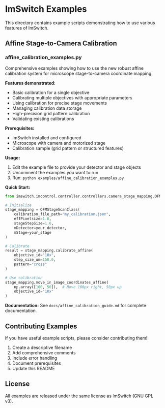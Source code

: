 # ImSwitch Examples

This directory contains example scripts demonstrating how to use various features of ImSwitch.

## Affine Stage-to-Camera Calibration

### affine_calibration_examples.py

Comprehensive examples showing how to use the new robust affine calibration system for microscope stage-to-camera coordinate mapping.

**Features demonstrated:**
- Basic calibration for a single objective
- Calibrating multiple objectives with appropriate parameters
- Using calibration for precise stage movements
- Managing calibration data storage
- High-precision grid pattern calibration
- Validating existing calibrations

**Prerequisites:**
- ImSwitch installed and configured
- Microscope with camera and motorized stage
- Calibration sample (grid pattern or structured features)

**Usage:**
1. Edit the example file to provide your detector and stage objects
2. Uncomment the examples you want to run
3. Run: `python examples/affine_calibration_examples.py`

**Quick Start:**

```python
from imswitch.imcontrol.controller.controllers.camera_stage_mapping.OFMStageMapping import OFMStageScanClass

# Initialize
stage_mapping = OFMStageScanClass(
    calibration_file_path="my_calibration.json",
    effPixelsize=1.0,
    stageStepSize=1.0,
    mDetector=your_detector,
    mStage=your_stage
)

# Calibrate
result = stage_mapping.calibrate_affine(
    objective_id="10x",
    step_size_um=150.0,
    pattern="cross"
)

# Use calibration
stage_mapping.move_in_image_coordinates_affine(
    np.array([100, 50]),  # Move 100px right, 50px up
    objective_id="10x"
)
```

**Documentation:**
See `docs/affine_calibration_guide.md` for complete documentation.

## Contributing Examples

If you have useful example scripts, please consider contributing them!

1. Create a descriptive filename
2. Add comprehensive comments
3. Include error handling
4. Document prerequisites
5. Update this README

## License

All examples are released under the same license as ImSwitch (GNU GPL v3).
